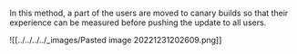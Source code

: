 In this method, a part of the users are moved to canary builds so that their experience can be measured before pushing the update to all users.

![[../../../../_images/Pasted image 20221231202609.png]]